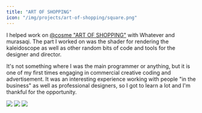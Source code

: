 ```yaml
---
title: "ART OF SHOPPING"
icon: "/img/projects/art-of-shopping/square.png"
---
```


I helped work on [@cosme "ART OF SHOPPING"](https://whatever.co/en/post/art-of-shopping/) with Whatever and murasaqi.
The part I worked on was the shader for rendering the kaleidoscope as well as other random bits of code and tools for the designer and director.

It's not something where I was the main programmer or anything, but it is one of my first times engaging in commercial creative coding and advertisement.
It was an interesting experience working with people "in the business" as well as professional designers, so I got to learn a lot and I'm thankful for the opportunity.

![](/img/projects/art-of-shopping/top.jpg)
![](/img/projects/art-of-shopping/kaleido.png)
![](/img/projects/art-of-shopping/register.jpg)

